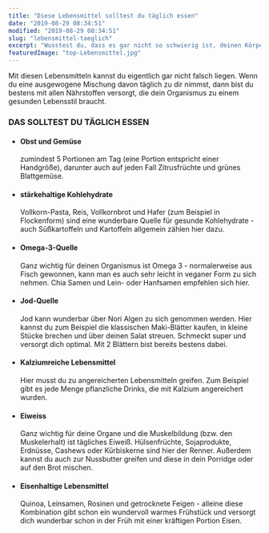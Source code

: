 ```yaml
---
title: "Diese Lebensmittel solltest du täglich essen"
date: "2019-08-29 08:34:51"
modified: "2019-08-29 08:34:51"
slug: "lebensmittel-taeglich"
excerpt: "Wusstest du, dass es gar nicht so schwierig ist, deinen Körper ausgewogen und ausreichend mit allen Nährstoffen zu versorgen, die er so braucht? Dazu ist es nur wichtig, auf die richtige Mischung zu achten. "
featuredImage: "top-Lebensmittel.jpg"
---
```


Mit diesen Lebensmitteln kannst du eigentlich gar nicht falsch liegen. Wenn du eine ausgewogene Mischung davon täglich zu dir nimmst, dann bist du bestens mit allen Nährstoffen versorgt, die dein Organismus zu einem gesunden Lebensstil braucht.

### DAS SOLLTEST DU TÄGLICH ESSEN

*   #### Obst und Gemüse
    
    zumindest 5 Portionen am Tag (eine Portion entspricht einer Handgröße), darunter auch auf jeden Fall Zitrusfrüchte und grünes Blattgemüse.
*   #### stärkehaltige Kohlehydrate
    
    Vollkorn-Pasta, Reis, Vollkornbrot und Hafer (zum Beispiel in Flockenform) sind eine wunderbare Quelle für gesunde Kohlehydrate - auch Süßkartoffeln und Kartoffeln allgemein zählen hier dazu.
*   #### Omega-3-Quelle
    
    Ganz wichtig für deinen Organismus ist Omega 3 - normalerweise aus Fisch gewonnen, kann man es auch sehr leicht in veganer Form zu sich nehmen. Chia Samen und Lein- oder Hanfsamen empfehlen sich hier.
*   #### Jod-Quelle
    
    Jod kann wunderbar über Nori Algen zu sich genommen werden. Hier kannst du zum Beispiel die klassischen Maki-Blätter kaufen, in kleine Stücke brechen und über deinen Salat streuen. Schmeckt super und versorgt dich optimal. Mit 2 Blättern bist bereits bestens dabei.
*   #### Kalziumreiche Lebensmittel
    
    Hier musst du zu angereicherten Lebensmitteln greifen. Zum Beispiel gibt es jede Menge pflanzliche Drinks, die mit Kalzium angereichert wurden.
*   #### Eiweiss
    
    Ganz wichtig für deine Organe und die Muskelbildung (bzw. den Muskelerhalt) ist tägliches Eiweiß. Hülsenfrüchte, Sojaprodukte, Erdnüsse, Cashews oder Kürbiskerne sind hier der Renner. Außerdem kannst du auch zur Nussbutter greifen und diese in dein Porridge oder auf den Brot mischen.
*   #### Eisenhaltige Lebensmittel
    
    Quinoa, Leinsamen, Rosinen und getrocknete Feigen - alleine diese Kombination gibt schon ein wundervoll warmes Frühstück und versorgt dich wunderbar schon in der Früh mit einer kräftigen Portion Eisen.